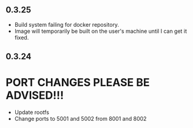 <!-- https://developers.home-assistant.io/docs/add-ons/presentation#keeping-a-changelog -->
## 0.3.25
- Build system failing for docker repository.
- Image will temporarily be built on the user's machine until I can get it fixed.

## 0.3.24
# PORT CHANGES PLEASE BE ADVISED!!!
- Update rootfs
- Change ports to 5001 and 5002 from 8001 and 8002